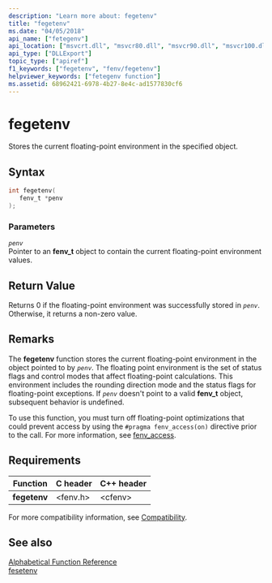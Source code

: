 ```yaml
---
description: "Learn more about: fegetenv"
title: "fegetenv"
ms.date: "04/05/2018"
api_name: ["fetegenv"]
api_location: ["msvcrt.dll", "msvcr80.dll", "msvcr90.dll", "msvcr100.dll", "msvcr100_clr0400.dll", "msvcr110.dll", "msvcr110_clr0400.dll", "msvcr120.dll", "msvcr120_clr0400.dll", "ucrtbase.dll", "api-ms-win-crt-runtime-l1-1-0.dll"]
api_type: ["DLLExport"]
topic_type: ["apiref"]
f1_keywords: ["fegetenv", "fenv/fegetenv"]
helpviewer_keywords: ["fetegenv function"]
ms.assetid: 68962421-6978-4b27-8e4c-ad1577830cf6
---
```

# fegetenv

Stores the current floating-point environment in the specified object.

## Syntax

```C
int fegetenv(
   fenv_t *penv
);
```

### Parameters

*`penv`*<br/>
Pointer to an **fenv_t** object to contain the current floating-point environment values.

## Return Value

Returns 0 if the floating-point environment was successfully stored in *`penv`*. Otherwise, it returns a non-zero value.

## Remarks

The **fegetenv** function stores the current floating-point environment in the object pointed to by *`penv`*. The floating point environment is the set of status flags and control modes that affect floating-point calculations. This environment includes the rounding direction mode and the status flags for floating-point exceptions. If *`penv`* doesn't point to a valid **fenv_t** object, subsequent behavior is undefined.

To use this function, you must turn off floating-point optimizations that could prevent access by using the `#pragma fenv_access(on)` directive prior to the call. For more information, see [fenv_access](../../preprocessor/fenv-access.md).

## Requirements

|Function|C header|C++ header|
|--------------|--------------|------------------|
|**fegetenv**|\<fenv.h>|\<cfenv>|

For more compatibility information, see [Compatibility](../../c-runtime-library/compatibility.md).

## See also

[Alphabetical Function Reference](crt-alphabetical-function-reference.md)<br/>
[fesetenv](fesetenv1.md)<br/>

